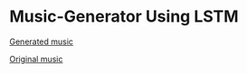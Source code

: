 # Music-Generator Using LSTM 
[Generated music](./static/pred.mp3)

[Original music](./static/ori1.mp3)
